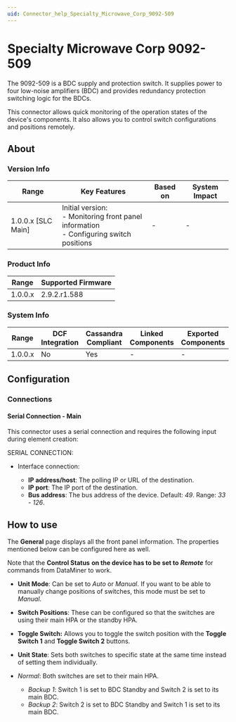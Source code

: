 ```yaml
---
uid: Connector_help_Specialty_Microwave_Corp_9092-509
---
```


# Specialty Microwave Corp 9092-509

The 9092-509 is a BDC supply and protection switch. It supplies power to four low-noise amplifiers (BDC) and provides redundancy protection switching logic for the BDCs.

This connector allows quick monitoring of the operation states of the device's components. It also allows you to control switch configurations and positions remotely.

## About

### Version Info

| Range              | Key Features                                                                                 | Based on | System Impact |
|--------------------|----------------------------------------------------------------------------------------------|----------|---------------|
| 1.0.0.x [SLC Main] | Initial version: <br>- Monitoring front panel information <br>- Configuring switch positions | -        | -             |

### Product Info

| Range     | Supported Firmware     |
|-----------|------------------------|
| 1.0.0.x   | 2.9.2.r1.588           |

### System Info

| Range     | DCF Integration     | Cassandra Compliant     | Linked Components     | Exported Components     |
|-----------|---------------------|-------------------------|-----------------------|-------------------------|
| 1.0.0.x   | No                  | Yes                     | -                     | -                       |

## Configuration

### Connections

#### Serial Connection - Main

This connector uses a serial connection and requires the following input during element creation:

SERIAL CONNECTION:

- Interface connection:

  - **IP address/host**: The polling IP or URL of the destination.
  - **IP port**: The IP port of the destination.
  - **Bus address**: The bus address of the device. Default: *49*. Range: *33* - *126*.

## How to use

The **General** page displays all the front panel information. The properties mentioned below can be configured here as well.

Note that the **Control Status** **on the device has to be set to** ***Remote*** for commands from DataMiner to work.

- **Unit Mode**: Can be set to *Auto* or *Manual*. If you want to be able to manually change positions of switches, this mode must be set to *Manual*.

- **Switch Positions**: These can be configured so that the switches are using their main HPA or the standby HPA.

- **Toggle Switch:** Allows you to toggle the switch position with the **Toggle Switch 1** and **Toggle Switch 2** buttons.

- **Unit State**: Sets both switches to specific state at the same time instead of setting them individually.

- *Normal*: Both switches are set to their main HPA.
  - *Backup 1*: Switch 1 is set to BDC Standby and Switch 2 is set to its main BDC.
  - *Backup 2*: Switch 2 is set to BDC Standby and Switch 1 is set to its main BDC.
